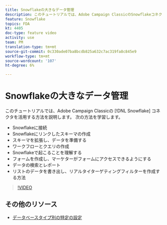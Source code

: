 ```yaml
---
title: Snowflakeの大きなデータ管理
description: このチュートリアルでは、Adobe Campaign ClassicのSnowflakeコネクタを活用する方法を説明します
feature: Snowflake
topics: FDA
kt: 4405
doc-type: feature video
activity: use
team: PM
translation-type: tm+mt
source-git-commit: 0c330ade07ba8bcdb825a632c7ac319fa8c845e9
workflow-type: tm+mt
source-wordcount: '107'
ht-degree: 6%

---
```



# Snowflakeの大きなデータ管理

このチュートリアルでは、Adobe Campaign Classicの [!DNL Snowflake] コネクタを活用する方法を説明します。
次の方法を学習します。

* Snowflakeに接続
* Snowflakeにリンクしたスキーマの作成
* スキーマを拡張し、データを準備する
* ワークフローとクエリの作成
* Snowflakeで起こることを理解する
* フォームを作成し、マーケターがフォームにアクセスできるようにする
* データの検索とレポート
* リストのデータを書き出し、リアルタイターゲティングフィルターを作成する方法

>[!VIDEO](https://video.tv.adobe.com/v/31588?quality=12&learn=on)

## その他のリソース

* [データベースタイプ別の特定の設定](https://docs.adobe.com/content/help/en/campaign-classic/using/getting-started/accessing-external-database/specific-configuration-database.html)
